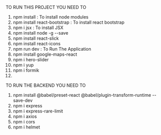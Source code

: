 TO RUN THIS PROJECT YOU NEED TO 
1. npm install : To install node modules 
2. npm install react-bootstrap : To install react bootstrap 
3. npm i jsx  : To install JSX 
4. npm install node -g --save 
5. npm install react-slick 
6. npm install react-icons 
7. npm run dev : To Run The Application 
8. npm install google-maps-react    
9. npm i hero-slider
10. npm i yup 
11. npm i formik 
12. 
TO RUN THE BACKEND YOU NEED TO 
1. npm install @babel/preset-react @babel/plugin-transform-runtime --save-dev 
2. npm i express 
3. npm i express-rare-limit 
4. npm i axios 
5. npm i cors 
6. npm i helmet 


